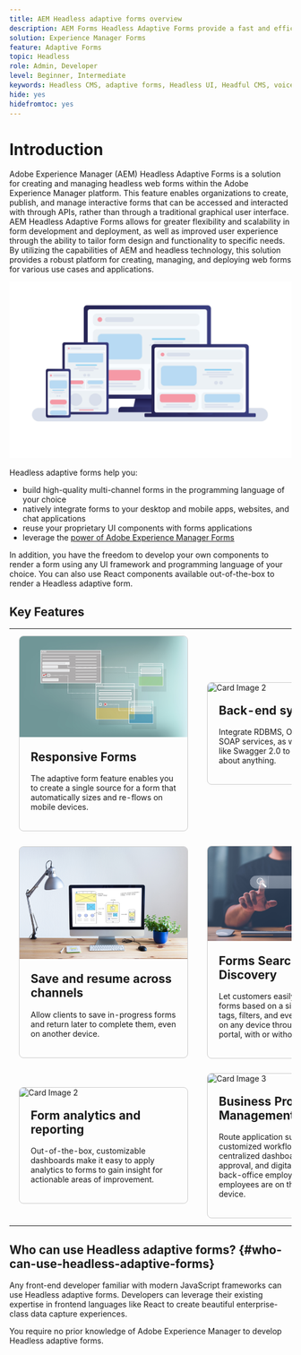 ```yaml
---
title: AEM Headless adaptive forms overview
description: AEM Forms Headless Adaptive Forms provide a fast and efficient way to create forms for various platforms including Headless or Headful CMS, React applications, Single Page Applications (SPA), Web Apps, Mobile apps, Amazon Alexa, Google Assistant, WhatsApp, and more. With Headless Adaptive Forms, you can streamline the process of building forms, making it easier to collect data from your users across different devices and platforms.
solution: Experience Manager Forms
feature: Adaptive Forms
topic: Headless
role: Admin, Developer
level: Beginner, Intermediate
keywords: Headless CMS, adaptive forms, Headless UI, Headful CMS, voice assistants, alexa, chatbots, WhatsApp architecture
hide: yes
hidefromtoc: yes
---
```

# Introduction

Adobe Experience Manager (AEM) Headless Adaptive Forms is a solution for creating and managing headless web forms within the Adobe Experience Manager platform. This feature enables organizations to create, publish, and manage interactive forms that can be accessed and interacted with through APIs, rather than through a traditional graphical user interface. AEM Headless Adaptive Forms allows for greater flexibility and scalability in form development and deployment, as well as improved user experience through the ability to tailor form design and functionality to specific needs. By utilizing the capabilities of AEM and headless technology, this solution provides a robust platform for creating, managing, and deploying web forms for various use cases and applications.

![Build and natively render a form in any website, an application, or non-visual inteactions](/help/assets/headless-forms-for-any-device.jpeg)

Headless adaptive forms help you:

* build high-quality multi-channel forms in the programming language of your choice 
* natively integrate forms to your desktop and mobile apps, websites, and chat applications 
* reuse your proprietary UI components with forms applications 
* leverage the [power of Adobe Experience Manager Forms](https://experienceleague.adobe.com/docs/experience-manager-65/forms/getting-started/introduction-aem-forms.html)

In addition, you have the freedom to develop your own components to render a form using any UI framework and programming language of your choice. You can also use React components available out-of-the-box to render a Headless adaptive form.

## Key Features

<table style="width:100%;">
  <tr>
    <td style="width:50%;">
      <div style="width: 300px; border: 1px solid #ccc; border-radius: 8px; overflow: hidden; margin: 10px;">
        <img src="/help/assets/01-overview-responsive-forms.jpeg" alt="Card Image 1" style="width: 100%; height: auto;">
        <div style="padding: 20px;">
          <h2 style="margin-top: 0;">Responsive Forms</h2>
          <p>The adaptive form feature enables you to create a single source for a form that automatically sizes and re-flows on mobile devices.</p>
        </div>
      </div>
    </td>
    <td style="width:50%;">
      <div style="width: 300px; border: 1px solid #ccc; border-radius: 8px; overflow: hidden; margin: 10px;">
        <img src="/help/assets/02-overview-backend-systems.jpeg" alt="Card Image 2" style="width: 100%; height: auto;">
        <div style="padding: 20px;">
          <h2 style="margin-top: 0;">Back-end systems</h2>
          <p>Integrate RDBMS, OData, Or Microsoft SOAP services, as well as protocols like Swagger 2.0 to connect to just about anything.</p>
        </div>
      </div>
    </td>
  </tr>
  <tr>
    <td style="width:50%;">
      <div style="width: 300px; border: 1px solid #ccc; border-radius: 8px; overflow: hidden; margin: 10px;">
        <img src="/help/assets/03-overview-save-and-resume.jpeg" alt="Card Image 3" style="width: 100%; height: auto;">
        <div style="padding: 20px;">
          <h2 style="margin-top: 0;">Save and resume across channels</h2>
          <p>Allow clients to save in-progress forms and return later to complete them, even on another device.</p>
        </div>
      </div>
    </td>
    <td style="width:50%;">
      <div style="width: 300px; border: 1px solid #ccc; border-radius: 8px; overflow: hidden; margin: 10px;">
        <img src="/help/assets/04-overview-search.jpeg" alt="Card Image 1" style="width: 100%; height: auto;">
        <div style="padding: 20px;">
          <h2 style="margin-top: 0;">Forms Search and Discovery</h2>
          <p>Let customers easily find relevant forms based on a simple search query, tags, filters, and even geolocation — on any device through a personalized portal, with or without authentication.
          </p>
        </div>
      </div>
    </td>
  </tr>
  <tr>
    <td style="width:50%;">
      <div style="width: 300px; border: 1px solid #ccc; border-radius: 8px; overflow: hidden; margin: 10px;">
        <img src="/help/assets/05-overview-analytics.jpeg" alt="Card Image 2" style="width: 100%; height: auto;">
        <div style="padding: 20px;">
          <h2 style="margin-top: 0;">Form analytics and reporting</h2>
          <p>Out-of-the-box, customizable dashboards make it easy to apply analytics to forms to gain insight for actionable areas of improvement.</p>
        </div>
      </div>
    </td>
    <td style="width:50%;">
      <div style="width: 300px; border: 1px solid #ccc; border-radius: 8px; overflow: hidden; margin: 10px;">
        <img src="/help/assets/06-overview-business-process.jpeg" alt="Card Image 3" style="width: 100%; height: auto;">
        <div style="padding: 20px;">
          <h2 style="margin-top: 0;">Business Process Management</h2>
          <p>Route application submissions through customized workflows and a centralized dashboard for review, approval, and digital signatures by back-office employees — even when employees are on the go on a mobile device.
          </p>
        </div>
      </div>
    </td>
  </tr>
</table>


## Who can use Headless adaptive forms? {#who-can-use-headless-adaptive-forms}
 
Any front-end developer familiar with modern JavaScript frameworks can use Headless adaptive forms. Developers can leverage their existing expertise in frontend languages like React to create beautiful enterprise-class data capture experiences. 

You require no prior knowledge of Adobe Experience Manager to develop Headless adaptive forms.

<!-- 
## How to join the early adopter program? {#how-to-join-early-adopter-forms}

The service is available for AEM Forms as a Cloud Service and AEM 6.5.16.0 Forms or later On-Premise term customers and Adobe-Managed Service enterprise customers. Send an email to [headlessadaptiveforms@adobe.com](mailto:headlessadaptiveforms@adobe.com) from your official email ID to join the early adopter program. 

-->